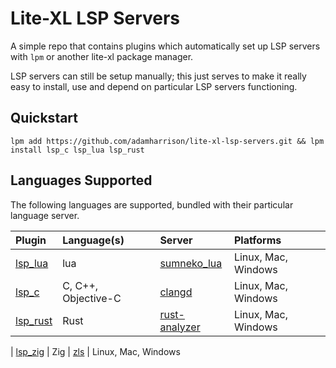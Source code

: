 # Lite-XL LSP Servers

A simple repo that contains plugins which automatically set up LSP servers with `lpm` or another
lite-xl package manager.

LSP servers can still be setup manually; this just serves to make it really easy to install, use
and depend on particular LSP servers functioning.

## Quickstart

```
lpm add https://github.com/adamharrison/lite-xl-lsp-servers.git && lpm install lsp_c lsp_lua lsp_rust
```

## Languages Supported

The following languages are supported, bundled with their particular language server.

| Plugin                                       | Language(s)          | Server                                                          | Platforms
| :------------------------------------------- | :------------------- | :-------------------------------------------------------------- | :--------
| [lsp_lua](/plugins/lsp_lua.lua?raw=1)        | lua                  | [sumneko_lua](https://github.com/sumneko/lua-language-server)   | Linux, Mac, Windows
| [lsp_c](/plugins/lsp_c.lua?raw=1)            | C, C++, Objective-C  | [clangd](https://github.com/clangd/clangd)                      | Linux, Mac, Windows
| [lsp_rust](/plugins/lsp_rust.lua?raw=1)      | Rust                 | [rust-analyzer](https://github.com/rust-lang/rust-analyzer)     | Linux, Mac, Windows

| [lsp_zig](/plugins/lsp_zig.lua?raw=1)        | Zig                   | [zls](https://github.com/zigtools/zls)     | Linux, Mac, Windows

